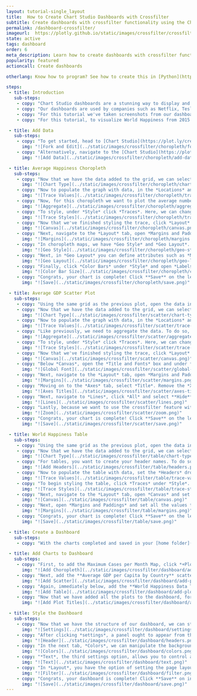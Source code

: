```yaml
---
layout: tutorial-single_layout
title:  How to Create Chart Studio Dashboards with Crossfilter
subtitle: Create dashboards with crossfilter functionality using the Chart Studio data visualization tool
permalink: /dashboard-crossfilter/
imageurl:  https://plotly.github.io/static/images/crossfilter/crossfilter.gif
state: active
tags: dashboard
order: 6
meta_description: Learn how to create dashboards with crossfilter functionality using the Chart Studio dashboard tool.
popularity: featured
actioncall: Create dashboards

otherlang: Know how to program? See how to create this in [Python](https://plot.ly/python/dashboard/) or [R](https://plot.ly/r/dashboard/). Want something more reactive check out [Dash](https://plot.ly/dash).

steps:
 - title: Introduction
   sub-steps:
    - copy: "Chart Studio dashboards are a stunning way to display and share your graphs. Your charts are fully interactive with publication-quality graphics, and there's nothing to download or install — it's 100% web-based."
    - copy: "Our dashboards are used by companies such as Netflix, Tesla, and Google for their customization options and features. If you too want to present your plots in a cool way, keep reading."
    - copy: "For this tutorial we've taken screenshots from our dashboard, which can be found [here](https://plot.ly/~plotly2_demo/237/untitled-dashboard/)."
    - copy: "For this tutorial, to visualize World Happiness from 2015 to 2017, we'll create three individual charts: (1) a average happiness choropleth map, (2) GDP per capita scatter plot and (3) a table to visualise the data. In the section below, we'll look at how to make each of the charts."

 - title: Add Data
   sub-steps:
    - copy: "To get started, head to [Chart Studio](https://plot.ly/create/) and add your data. You have the option of typing directly in the grid, uploading your file, or entering a URL of an online dataset. For this tutorial, we'll use the World Happiness Dataset from the Sustainable Development Solutions Network. To begin, simply view the [dataset](https://plot.ly/~bdun9/2521/) and click **'Fork & Edit'**. The Chart Studio ought to open and you're all set to go."
      img: "![Fork and Edit](../static/images/crossfilter/choropleth/fork-and-edit.png)"
    - copy: "Alternatively, navigate to the [Chart Studio](https://plot.ly/create/) and click **'Import'**, **'By URL'**, and then paste in the **URL** (https://raw.githubusercontent.com/bcdunbar/datasets/master/worldhappiness.csv)."
      img: "![Add Data](../static/images/crossfilter/choropleth/add-data.png)"

 - title: Average Happiness Choropleth
   sub-steps:
    - copy: "Now that we have the data added to the grid, we can select our chart type. To do so, select *Graph* on the left-hand side, then *Create*. Click *Chart Type*, and **Choropleth** from the *Maps* column."
      img: "![Chart Type](../static/images/crossfilter/choropleth/chart-type.png)"
    - copy: "Now to populate the graph with data, in the *Locations* and *Values* dropdown select **Country** and **HappinessScore**, respectively. Additionally, set **Country Names** in the *Locations Format* dropdown, **World** in the *Map Regions*, and set the *Projections* to **Distance Preserving (Equirectangular)**. You ought to note that countries aren't defined yet as we need to aggregate the data."
      img: "![Trace Values](../static/images/crossfilter/choropleth/trace-values.png)"
    - copy: "Now, for this choropleth we want to plot the average number of confirmed cases. Therefore, we need to aggregate the data. To do so, open *Aggregate*, select **Country** as the *Group By Column*, and **HappinessScore** as the *Trace*. Then, set *Z* value to **avg**."
      img: "![Aggregate](../static/images/crossfilter/choropleth/aggregate.png)"
    - copy: "To style, under *Style* click *Traces*. Here, we can change the colorscale by clicking the **yellow/blue** palette (around the 3rd from the left)."
      img: "![Trace Styles](../static/images/crossfilter/choropleth/trace-style.png)"
    - copy: "Now that we've finished styling the trace, click *Layout* to style the background, fonts, and margins. To complete the former, select *Canvas* and set **#444444** as the *Margin Color*."
      img: "![Canvas](../static/images/crossfilter/choropleth/canvas.png)"
    - copy: "Next, navigate to the *Layout* tab, open *Margins and Paddings* and set all the values to **0** to make it full width and height."
      img: "![Margins](../static/images/crossfilter/choropleth/margins.png)"
    - copy: "In choropleth maps, we have *Geo Style* and *Geo Layout*. To alter the former, select *Geo Style* and set *Land* to **Show**. Set *Color* to **#444444**. Next, set *Oceans* to **Show** and *Color* **#444444**; *Country* to **Show** and *Color* **#444444**. Lastly, *Frame* to **Hide**."
      img: "![Geo Style](../static/images/crossfilter/choropleth/geo-style.png)"
    - copy: "Next, in *Geo Layout* you can define attributes such as *Map Scope*, *Projection*, *Rotation*, *Scale*, and *Map Resolution*. In this tutorial, we'll leave it as-is."
      img: "![Geo Layout](../static/images/crossfilter/choropleth/geo-layout.png)"
    - copy: "Finally, click *Color Bars* under *Style* and open *Labels*. Here, set the *Typeface* to **Raleway** and the *Font Color* to **#FFFFFF**."
      img: "![Color Bar Size](../static/images/crossfilter/choropleth/color-bar-labels.png)"
    - copy: "Congrats, your chart is complete! Click **Save** on the left-hand side of the screen. In the pop-up, enter your filename and select either **Public** (visible to all) or **Private Link** (visible only to those who you share the link with) and hit **Save**. Since these plots are destined for a dashboard, they can't be set to private."
      img: "![Save](../static/images/crossfilter/choropleth/save.png)"

 - title: Average GDP Scatter Plot
   sub-steps:
    - copy: "Using the same grid as the previous plot, open the data in the Chart Studio."
    - copy: "Now that we have the data added to the grid, we can select our chart type. To do so, select *Graph* on the left-hand side, then *Create*. Click *Chart Type*, and **Scatter** from the *Business* column."
      img: "![Chart Type](../static/images/crossfilter/scatter/chart-type.png)"
    - copy: "Now to populate the graph with data, in the *Locations* and *Values* dropdown select **Country** and **Economy_GDP_per_Capita**, respectively. Additionally, set **HappinessScore** in the *Size* and *Color* dropdowns."
      img: "![Trace Values](../static/images/crossfilter/scatter/trace-value.png)"
    - copy: "Like previously, we need to aggregate the data. To do so, open *Aggregate*, select **Country** as the *Group By Column*, and **Economy_GDP_per_Capita** as the *Trace*. Then, set *Y*, *Marker Size* and *Marker Color* to **avg**."
      img: "![Aggregate](../static/images/crossfilter/scatter/aggregate.png)"
    - copy: "To style, under *Style* click *Traces*. Here, we can change the colorscale by clicking the **blue/yellow** palette (around the 3rd from the left)."
      img: "![Trace Styles](../static/images/crossfilter/scatter/trace-styles.png)"
    - copy: "Now that we've finished styling the trace, click *Layout* to style the background, fonts, and margins. To complete the former, select *Canvas* and set **#444444** as the *Margin Color*."
      img: "![Canvas](../static/images/crossfilter/scatter/canvas.png)"
    - copy: "Below *Canvas*, open the *Title and Fonts* box and under *Global Font*, set *Typeface* to **Raleway**, *Font Size* to **12**, and *Font Color* to **#FFFFFF**."
      img: "![Global Font](../static/images/crossfilter/scatter/global-font.png)"
    - copy: "Next, navigate to the *Layout* tab, open *Margins and Paddings* and set the values to **10**, **120**, **80** and **0**, respectively."
      img: "![Margins](../static/images/crossfilter/scatter/margins.png)"
    - copy: "Moving on to the *Axes* tab, select *Title*. Remove the *X* title, then  click *Y* and set the title to **GDP per Capita**."
      img: "![Axes Titles](../static/images/crossfilter/scatter/axes-titles.png)"
    - copy: "Next, navigate to *Lines*, click *All* and select **Hide** for all options. This will remove all lines including grid, horizontal and zero line."
      img: "![Lines](../static/images/crossfilter/scatter/lines.png)"
    - copy: "Lastly, because we want to use the crossfilter feature with our dashboard open *Zoom* and select **Disable**."
      img: "![Zoom](../static/images/crossfilter/scatter/zoom.png)"
    - copy: "Congrats, your chart is complete! Click **Save** on the left-hand side of the screen. In the pop-up, enter your filename and select either **Public** (visible to all) or **Private Link** (visible only to those who you share the link with) and hit **Save**. Since these plots are destined for a dashboard, they can't be set to private."
      img: "![Save](../static/images/crossfilter/scatter/save.png)"

 - title: World Happiness Table
   sub-steps:
    - copy: "Using the same grid as the previous plot, open the data in the Chart Studio."
    - copy: "Now that we have the data added to the grid, we can select our chart type. To do so, select *Graph* on the left-hand side, then *Create*. Click *Chart Type*, and **Table** from the *Statistics* column."
      img: "![Chart Type](../static/images/crossfilter/table/chart-type.png)"
    - copy: "For tables, you want to create your header names. To do so, in the 1dt spare column type in the header names: **Year**, **Country**, **Happiness Rank**, **Happiness Score** and **GDP per Capita**. Lastly, rename the column to **Headers**."
      img: "![Add Headers](../static/images/crossfilter/table/headers.png)"
    - copy: "Now to populate the table with data, set the *Headers* dropwdown to **Headers**. Then, **Year**, **Country**, **Happiness Rank**, **Happiness Score** and **Economy_GDP_per_Capita** to the columns dropdown."
      img: "![Trace Values](../static/images/crossfilter/table/trace-values.png)"
    - copy: "To begin styling the table, click *Traces* under *Style*. In *Header*, set the *Fill Color* to **#444444**, *Font Color* to **#FFFFFF**, and *Border Color* to **#FFFFFF**. In *Cells*, the *Fill Color* to **#444444**, *Font Color* to **#FFFFFF**, and *Border Color* to **#FFFFFF**."
      img: "![Trace Styles](../static/images/crossfilter/table/trace-style.png)"
    - copy: "Next, navigate to the *Layout* tab, open *Canvas* and set the *Plot* and *Margin Color* to **#000000** to keep with the dark theme of the previous plots."
      img: "![Canvas](../static/images/crossfilter/table/canvas.png)"
    - copy: "Next, open *Margins and Paddings* and set all the values to **10** to make the table just shy of full width and height."
      img: "![Margins](../static/images/crossfilter/table/margins.png)"
    - copy: "Congrats, your chart is complete! Click **Save** on the left-hand side of the screen. In the pop-up, enter your filename and select either **Public** (visible to all) or **Private Link** (visible only to those who you share the link with) and hit **Save**. Since these plots are destined for a dashboard, they can't be set to private."
      img: "![Save](../static/images/crossfilter/table/save.png)"

 - title: Create a Dashboard
   sub-steps:
    - copy: "With the charts completed and saved in your [home folder](https://plot.ly/organize/home), we can now create a dashboard by simply adding these charts, adjusting the layout, and styling the dashboard before sharing and interacting. To get started with creating a dashboard, hover over the *+Create* button and select **Dashboard** from the menu. Alternatively, open this [link](https://plot.ly/dashboard/create)."

 - title: Add Charts to Dashboard
   sub-steps:
    - copy: "First, to add the Maximum Cases per Month Map, click *+Plot* in the bottom left corner of the screen. A new box ought to appear with the option to 'Add a Plot'. Click, the *'Your Files'* option and then in the pop-up select the **Average Happiness by Country** map we made earlier."
      img: "![Add Choropleth](../static/images/crossfilter/dashboard/add-plot.png)"
    - copy: "Next, add the **Average GDP per Capita by Country** scatter plot following the same process. As we are making a fairly simple and straight forward dashboard, we can just leave this plot immediate below the previous map."
      img: "![Add Scatter](../static/images/crossfilter/dashboard/add-plot2.png)"
    - copy: "Again, immediately below, add the **World Happiness Data Table**."
      img: "![Add Table](../static/images/crossfilter/dashboard/add-plot3.png)"
    - copy: "Now that we have added all the plots to the dashboard, for each plot where it says, 'Enter a title...'' insert plot titles: **Average Happiness by Country**, **Average GDP per Capita by Country** and **World Happiness Data Table** in the same order as we added the plots. Your result ought to look like below."
      img: "![Add Plot Titles](../static/images/crossfilter/dashboard/add-titles.png)"

 - title: Style the Dashboard
   sub-steps:
    - copy: "Now that we have the structure of our dashboard, we can style it. To do so, navigate to the *settings icon* directly opposite the dashboard title. When hovering you ought to see the option settings from the menu."
      img: "![Settings](../static/images/crossfilter/dashboard/settings.png)"
    - copy: "After clicking *settings*, a panel ought to appear from the right-hand side of the screen. Here, we have the option of headers, colors, text, layout, and filter. First, in *Headers*, we can set the title, add a logo, and multiple links. For this tutorial, add **World Happiness 2015-2017** to the *Title* text box. Next, let's add the Sustainable Development Solutions Network logo. We can do this by simply adding the URL for the logo PNG: **http://unsdsn.org/wp- content/themes/sdsn/assets/  img/sdsn_logo_fc.png**. Also, we can add an link to the data source by typing the text **Data Source: World Happiness Report** and then in the *URL* box, enter **http://worldhappiness.report/**."
      img: "![Header](../static/images/crossfilter/dashboard/headers.png)"
    - copy: "In the next tab, *Colors*, we can manipulate the background, borders, and text colors. As you can see, the dashboard has already added these by default. That said, keeping with our plot themes, we will set *Header Background*, *Page Background*, *Box Background*, *Box Border*, and *Box Header Background* to **#444444**. Then, set *Header Font Color* and *Box Header Font Color* to **#FFFFFF**."
      img: "![Colors](../static/images/crossfilter/dashboard/colors.png)"
    - copy: "*Text*, the third settings option, allows you to control all things text, including font color, family, and size, as well as header styles and text box styles. Again, like the Colors tab, some values are defined. However, here, we'll set the *Font Family* to **Raleway**. Make the header font larger by selecting **2.2em** in the *Header Font Size* and, additionally, change the *Header Font Weight* to **300**."
      img: "![Text](../static/images/crossfilter/dashboard/text.png)"
    - copy: "In *Layout*, you have the option of setting the page layout as either a dashboard or a report. Here, we'll leave it as the default dashboard setting. The last settings category, *Filter*, provides you with the option to enable or disable the Search Bar or the Crossfilter feature. For this tutorial, leave the *Search Bar* as-is but let’s enable the *Crossfilter* feature by selecting **Enable** (for more information about this feature see the next section)."
      img: "![Filter](../static/images/crossfilter/dashboard/filter.png)"
    - copy: "Congrats, your dashboard is complete! Click **Save** on in the bottom right-hand side of the screen. In the pop-up, enter your filename and select either **Public** (visible to all), or **Private Link** (visible only to those who you share the link with), or **Private** (visible only to you) and hit **Save**."
      img: "![Save](../static/images/crossfilter/dashboard/save.png)"
---
```

